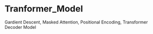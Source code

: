 # Tranformer_Model
Gardient Descent, Masked Attention, Positional Encoding, Transformer Decoder Model
